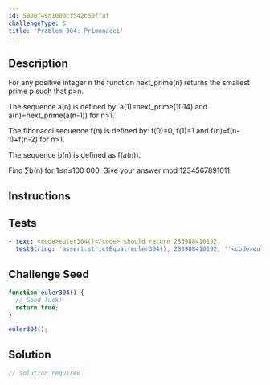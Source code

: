 ```yaml
---
id: 5900f49d1000cf542c50ffaf
challengeType: 5
title: 'Problem 304: Primonacci'
---
```


## Description
<section id='description'>
For any positive integer n the function next_prime(n) returns the smallest prime p  such that p>n.


The sequence a(n) is defined by:
a(1)=next_prime(1014) and a(n)=next_prime(a(n-1)) for n>1.


The fibonacci sequence f(n) is defined by:
f(0)=0, f(1)=1 and f(n)=f(n-1)+f(n-2) for n>1.


The sequence b(n) is defined as f(a(n)).


Find ∑b(n) for 1≤n≤100 000. 
Give your answer mod 1234567891011.
</section>

## Instructions
<section id='instructions'>

</section>

## Tests
<section id='tests'>

```yml
- text: <code>euler304()</code> should return 283988410192.
  testString: 'assert.strictEqual(euler304(), 283988410192, ''<code>euler304()</code> should return 283988410192.'');'

```

</section>

## Challenge Seed
<section id='challengeSeed'>

<div id='js-seed'>

```js
function euler304() {
  // Good luck!
  return true;
}

euler304();
```

</div>



</section>

## Solution
<section id='solution'>

```js
// solution required
```
</section>
